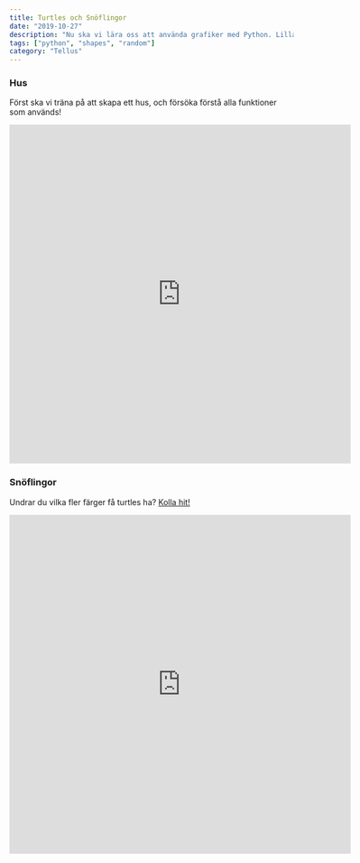 ```yaml
---
title: Turtles och Snöflingor
date: "2019-10-27"
description: "Nu ska vi lära oss att använda grafiker med Python. Lilla Cheetah ska hjälpa oss att fira jul igenom att skappa fina snö flingor till oss!"
tags: ["python", "shapes", "random"]
category: "Tellus"
---
```


### Hus

Först ska vi träna på att skapa ett hus, och försöka förstå alla funktioner som används!

<iframe src="https://trinket.io/embed/python/e1636732b1" width="120%" height="600" frameborder="0" marginwidth="0" marginheight="0" allowfullscreen></iframe>

### Snöflingor

Undrar du vilka fler färger få turtles ha?
[Kolla hit!](https://trinket.io/docs/colors)

<iframe src="https://trinket.io/embed/python/95da46fdeb" width="120%" height="600" frameborder="0" marginwidth="0" marginheight="0" allowfullscreen></iframe>
